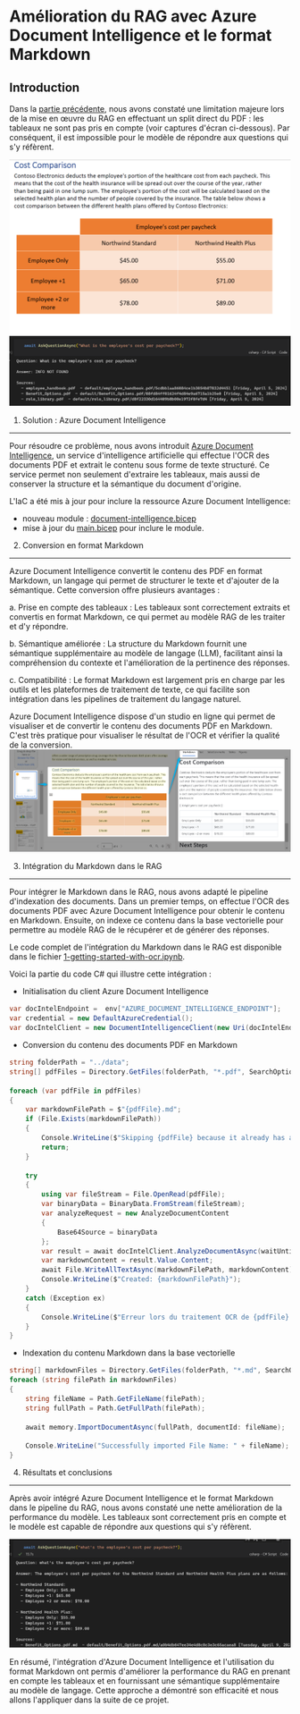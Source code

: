 Amélioration du RAG avec Azure Document Intelligence et le format Markdown
====================================================================================================

Introduction
------------

Dans la [partie précédente](../notebooks/0-getting-started.ipynb), nous avons constaté une limitation majeure lors de la mise en œuvre du RAG en effectuant un split direct du PDF : les tableaux ne sont pas pris en compte (voir captures d'écran ci-dessous). Par conséquent, il est impossible pour le modèle de répondre aux questions qui s'y réfèrent.

![Tableau non pris en compte](images/00_cost_per_employee.png)
![Pas de réponse du système RAG](images/01_not_answered_question_cost_per_employee.png)

1. Solution : Azure Document Intelligence
----------------------------------------

Pour résoudre ce problème, nous avons introduit [Azure Document Intelligence](https://learn.microsoft.com/en-us/azure/ai-services/document-intelligence/overview?view=doc-intel-4.0.0), un service d'intelligence artificielle qui effectue l'OCR des documents PDF et extrait le contenu sous forme de texte structuré. Ce service permet non seulement d'extraire les tableaux, mais aussi de conserver la structure et la sémantique du document d'origine.

L'IaC a été mis à jour pour inclure la ressource Azure Document Intelligence:
- nouveau module : [document-intelligence.bicep](../infra/core/ai/doc-intelligence.bicep)
- mise à jour du [main.bicep](../infra/main.bicep) pour inclure le module.

2. Conversion en format Markdown
-------------------------------

Azure Document Intelligence convertit le contenu des PDF en format Markdown, un langage qui permet de structurer le texte et d'ajouter de la sémantique. Cette conversion offre plusieurs avantages :

a. Prise en compte des tableaux : Les tableaux sont correctement extraits et convertis en format Markdown, ce qui permet au modèle RAG de les traiter et d'y répondre.

b. Sémantique améliorée : La structure du Markdown fournit une sémantique supplémentaire au modèle de langage (LLM), facilitant ainsi la compréhension du contexte et l'amélioration de la pertinence des réponses.

c. Compatibilité : Le format Markdown est largement pris en charge par les outils et les plateformes de traitement de texte, ce qui facilite son intégration dans les pipelines de traitement du langage naturel.

Azure Document Intelligence dispose d'un studio en ligne qui permet de visualiser et de convertir le contenu des documents PDF en Markdown. C'est très pratique pour visualiser le résultat de l'OCR et vérifier la qualité de la conversion.
![Azure Document Intelligence Studio](images/02_from_pdf_to_markdown.png)

3. Intégration du Markdown dans le RAG
--------------------------------------

Pour intégrer le Markdown dans le RAG, nous avons adapté le pipeline d'indexation des documents. Dans un premier temps, on effectue l'OCR des documents PDF avec Azure Document Intelligence pour obtenir le contenu en Markdown. Ensuite, on indexe ce contenu dans la base vectorielle pour permettre au modèle RAG de le récupérer et de générer des réponses.

Le code complet de l'intégration du Markdown dans le RAG est disponible dans le fichier [1-getting-started-with-ocr.ipynb](../notebooks/1-getting-started-with-ocr.ipynb).

Voici la partie du code C# qui illustre cette intégration :
- Initialisation du client Azure Document Intelligence
```csharp
var docIntelEndpoint =  env["AZURE_DOCUMENT_INTELLIGENCE_ENDPOINT"];
var credential = new DefaultAzureCredential();
var docIntelClient = new DocumentIntelligenceClient(new Uri(docIntelEndpoint), credential);
```
- Conversion du contenu des documents PDF en Markdown
```csharp
string folderPath = "../data";
string[] pdfFiles = Directory.GetFiles(folderPath, "*.pdf", SearchOption.AllDirectories);

foreach (var pdfFile in pdfFiles)
{
    var markdownFilePath = $"{pdfFile}.md";
    if (File.Exists(markdownFilePath))
    {
        Console.WriteLine($"Skipping {pdfFile} because it already has a markdown file");
        return;
    }

    try
    {
        using var fileStream = File.OpenRead(pdfFile);
        var binaryData = BinaryData.FromStream(fileStream);
        var analyzeRequest = new AnalyzeDocumentContent
        {
            Base64Source = binaryData
        };
        var result = await docIntelClient.AnalyzeDocumentAsync(waitUntil: WaitUntil.Completed, "prebuilt-layout", analyzeRequest: analyzeRequest, outputContentFormat: ContentFormat.Markdown);
        var markdownContent = result.Value.Content;
        await File.WriteAllTextAsync(markdownFilePath, markdownContent);
        Console.WriteLine($"Created: {markdownFilePath}");
    }
    catch (Exception ex)
    {
        Console.WriteLine($"Erreur lors du traitement OCR de {pdfFile}: {ex.Message}");
    }
}
```
- Indexation du contenu Markdown dans la base vectorielle
```csharp
string[] markdownFiles = Directory.GetFiles(folderPath, "*.md", SearchOption.AllDirectories);
foreach (string filePath in markdownFiles)
{
    string fileName = Path.GetFileName(filePath);
    string fullPath = Path.GetFullPath(filePath);
    
    await memory.ImportDocumentAsync(fullPath, documentId: fileName);

    Console.WriteLine("Successfully imported File Name: " + fileName);
}
```

4. Résultats et conclusions
---------------------------

Après avoir intégré Azure Document Intelligence et le format Markdown dans le pipeline du RAG, nous avons constaté une nette amélioration de la performance du modèle. Les tableaux sont correctement pris en compte et le modèle est capable de répondre aux questions qui s'y réfèrent.

![Tableau pris en compte](images/03_answered_question_cost_per_employee.png)

En résumé, l'intégration d'Azure Document Intelligence et l'utilisation du format Markdown ont permis d'améliorer la performance du RAG en prenant en compte les tableaux et en fournissant une sémantique supplémentaire au modèle de langage. Cette approche a démontré son efficacité et nous allons l'appliquer dans la suite de ce projet.